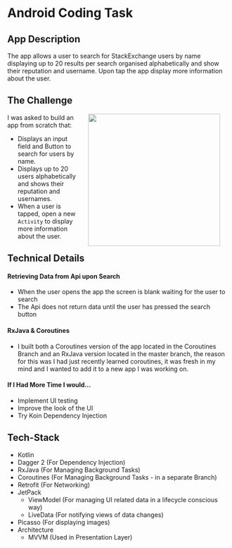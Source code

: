 # Android Coding Task

## App Description

The app allows a user to search for StackExchange users by name displaying up to 20 results per search organised alphabetically and show their reputation and username. Upon tap the app display more information about the user.

## The Challenge
<img src="https://media.giphy.com/media/bOsSDOGRQ2foUjzydd/giphy.gif" width="300" align="right" hspace="20">
I was asked to build an app from scratch that:

- Displays an input field and Button to search for users by name.
- Displays up to 20 users alphabetically and shows their reputation and usernames.
- When a user is tapped, open a new `Activity` to display more information about the user.



## Technical Details

#### Retrieving Data from Api upon Search

- When the user opens the app the screen is blank waiting for the user to search
- The Api does not return data until the user has pressed the search button


#### RxJava & Coroutines

- I built both a Coroutines version of the app located in the Coroutines Branch and an RxJava version located in the master branch, the reason for this was I had just recently learned coroutines, it was fresh in my mind and I wanted to add it to a new app I was working on.


#### If I Had More Time I would...

- Implement UI testing
- Improve the look of the UI
- Try Koin Dependency Injection 

## Tech-Stack
- Kotlin
- Dagger 2 (For Dependency Injection)
- RxJava (For Managing Background Tasks)
- Coroutines (For Managing Background Tasks - in a separate Branch)
- Retrofit (For Networking)
- JetPack
    - ViewModel (For managing UI related data in a lifecycle conscious way)
    - LiveData (For notifying views of data changes)
- Picasso (For displaying images)
- Architecture
    - MVVM (Used in Presentation Layer)

